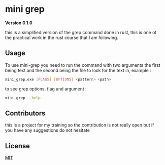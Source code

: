 # mini grep
**Version 0.1.0**

this is a simplified version of the grep command done in rust, this is one of the practical work in the rust course that I am following.

## Usage
To use mini-grep you need to run the command with two arguments the first being text and the second being the file to look for the text in, example :
```bash
mini_grep.exe [FLAGS] [OPTIONS] <pattern> <path>
```
to see grep options, flag and argument :
```bash
mini_grep --help
```
## Contributors

this is a project for my training so the contribution is not really open but if you have any suggestions do not hesitate

## License

[MIT](https://choosealicense.com/licenses/mit/)